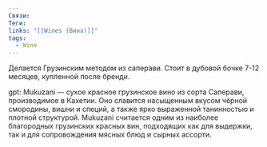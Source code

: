 ```yaml
---
Связи: 
Теги: 
links: "[[Wines (Вина)]]"
tags:
  - Wine
---
```

Делается Грузинским методом из саперави.
Стоит в дубовой бочке 7-12 месяцев, купленной после бренди.

gpt: Mukuzani — сухое красное грузинское вино из сорта Саперави, производимое в Кахетии. Оно славится насыщенным вкусом чёрной смородины, вишни и специй, а также ярко выраженной танинностью и плотной структурой. Mukuzani считается одним из наиболее благородных грузинских красных вин, подходящих как для выдержки, так и для сопровождения мясных блюд и сырных ассорти.